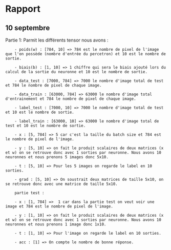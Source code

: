 # Rapport

## 10 septembre

Partie 1:
    Parmit les différents tensor nous avons :

        - poids(w) : [784, 10] => 784 est le nombre de pixel de l'image que l'on possède (nombre d'entrée du percetron) et 10 est le nombre de sortie.

        - biais(b) : [1, 10] => 1 chiffre qui sera le biais ajouté lors du calcul de la sortie du neuronne et 10 est le nombre de sortie.

        - data_test : [7000, 784] => 7000 le nombre d'image total de test et 784 le nombre de pixel de chaque image.

        - data_train : [63000, 784] => 63000 le nombre d'image total d'entrainement et 784 le nombre de pixel de chaque image.

        - label_test : [7000, 10] => 7000 le nombre d'image total de test et 10 est le nombre de sortie.

        - label_train : [63000, 10] => 63000 le nombre d'image total de test et 10 est le nombre de sortie.

        - x : [5, 784] => 5 car c'est la taille du batch size et 784 est  le nombre de pixel de l'image.

        - y : [5, 10] => on fait le produit scalaires de deux matrices (x et w) on se retrouve donc avec 1 sorties par neuronne. Nous avons 10 neuronnes et nous prenons 5 images donc 5x10. 

        - t : [5, 10] => Pour les 5 images on regarde le label en 10 sorties.

        - grad : [5, 10] => On soustrait deux matrices de taille 5x10, on se retrouve donc avec une matrice de taille 5x10.

        partie test :

        - x : [1, 784] =>  1 car dans la partie test on veut voir une image et 784 est le nombre de pixel de l'image.

        - y : [1, 10] => on fait le produit scalaires de deux matrices (x et w) on se retrouve donc avec 1 sorties par neuronne. Nous avons 10 neuronnes et nous prenons 1 image donc 1x10. 

        - t : [1, 10] => Pour l'image on regarde le label en 10 sorties.

        - acc : [1] => On compte le nombre de bonne réponse.


